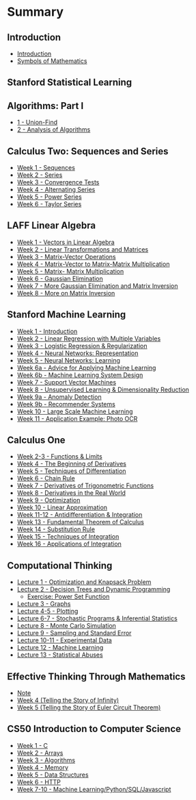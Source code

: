 # Summary

## Introduction

* [Introduction](README.md)
* [Symbols of Mathematics](SYMBOLS.md)

## Stanford Statistical Learning

<!--
* [Chapter 2 - Overview of Statistical Learning](statistical-learning/chapter-2.md)
* Chapter 3 - Linear Regression
* Chapter 4 - Classification
* Chapter 5 - Resampling Methods
* Chapter 6 - Linear Model Selection and Regularization
* Chapter 7 - Moving Beyond Linearity
* Chapter 8 - Tree-Based Methods
* Chapter 9 - Support Vector Machines
* Chapter 10 - Unsupervised Learning
-->

## Algorithms: Part I

* [1 - Union-Find](algorithms-1/1-union-find.md)
* [2 - Analysis of Algorithms](algorithms-1/2-analysis-of-algorithms.md)

## Calculus Two: Sequences and Series

* [Week 1 - Sequences](calculus-two/week-1.md)
* [Week 2 - Series](calculus-two/week-2.md)
* [Week 3 - Convergence Tests](calculus-two/week-3.md)
* [Week 4 - Alternating Series](calculus-two/week-4.md)
* [Week 5 - Power Series](calculus-two/week-5.md)
* [Week 6 - Taylor Series](calculus-two/week-6.md)

## LAFF Linear Algebra

* [Week 1 - Vectors in Linear Algebra](laff-linear-algebra/week-1.md) 
* [Week 2 - Linear Transformations and Matrices](laff-linear-algebra/week-2.md)
* [Week 3 - Matrix-Vector Operations](laff-linear-algebra/week-3.md)
* [Week 4 - Matrix-Vector to Matrix-Matrix Multiplication](laff-linear-algebra/week-4.md)
* [Week 5 - Matrix- Matrix Multiplication](laff-linear-algebra/week-5.md)
* [Week 6 - Gaussian Elimination](laff-linear-algebra/week-6.md)
* [Week 7 - More Gaussian Elimination and Matrix Inversion](laff-linear-algebra/week-7.md)
* [Week 8 - More on Matrix Inversion](laff-linear-algebra/week-8.md)

<!--
* [Week 9 - Vector Spaces](laff-linear-algebra/week-9.md)
* [Week 10 - Vector Spaces, Orthogonality, and Linear Least-Squares](laff-linear-algebra/week-10.md)
* [Week 11 - Orthogonal Projection, Low Rank Approximation, and Orthogonal Bases](laff-linear-algebra/week-11.md)
* [Week 12 - Eigenvalues and Eigenvectors](laff-linear-algebra/week-12.md)
-->

## Stanford Machine Learning

* [Week 1 - Introduction](stanford-machine-learning/week-1.md)
* [Week 2 - Linear Regression with Multiple Variables](stanford-machine-learning/week-2.md)
* [Week 3 - Logistic Regression & Regularization](stanford-machine-learning/week-3.md)
* [Week 4 - Neural Networks: Representation](stanford-machine-learning/week-4.md)
* [Week 5 - Neural Networks: Learning](stanford-machine-learning/week-5.md)
* [Week 6a - Advice for Applying Machine Learning](stanford-machine-learning/week-6a.md)
* [Week 6b - Machine Learning System Design](stanford-machine-learning/week-6b.md)
* [Week 7 - Support Vector Machines](stanford-machine-learning/week-7.md)
* [Week 8 - Unsupervised Learning & Dimensionality Reduction](stanford-machine-learning/week-8.md)
* [Week 9a - Anomaly Detection](stanford-machine-learning/week-9a.md)
* [Week 9b - Recommender Systems](stanford-machine-learning/week-9b.md)
* [Week 10 - Large Scale Machine Learning](stanford-machine-learning/week-10.md)
* [Week 11 - Application Example: Photo OCR](stanford-machine-learning/week-11.md)

## Calculus One

* [Week 2-3 - Functions & Limits](calculus-one/week-2-3.md)
* [Week 4 - The Beginning of Derivatives](calculus-one/week-4.md)
* [Week 5 - Techniques of Differentiation](calculus-one/week-5.md)
* [Week 6 - Chain Rule](calculus-one/week-6.md)
* [Week 7 - Derivatives of Trigonometric Functions](calculus-one/week-7.md)
* [Week 8 - Derivatives in the Real World](calculus-one/week-8.md)
* [Week 9 - Optimization](calculus-one/week-9.md)
* [Week 10 - Linear Approximation](calculus-one/week-10.md)
* [Week 11-12 - Antidifferentiation & Integration](calculus-one/week-11-12.md)
* [Week 13 - Fundamental Theorem of Calculus](calculus-one/week-13.md)
* [Week 14 - Substitution Rule](calculus-one/week-14.md)
* [Week 15 - Techniques of Integration](calculus-one/week-15.md)
* [Week 16 - Applications of Integration](calculus-one/week-16.md)

## Computational Thinking

* [Lecture 1 - Optimization and Knapsack Problem](computational-thinking/lecture-1.md)
* [Lecture 2 - Decision Trees and Dynamic Programming](computational-thinking/lecture-2.md)
  * [Exercise: Power Set Function](computational-thinking/lecture-2-powerset.md)
* [Lecture 3 - Graphs](computational-thinking/lecture-3.md)
* [Lecture 4-5 - Plotting](computational-thinking/lecture-4-5.md)
* [Lecture 6-7 - Stochastic Programs & Inferential Statistics](computational-thinking/lecture-6-7.md)
* [Lecture 8 - Monte Carlo Simulation](computational-thinking/lecture-8.md)
* [Lecture 9 - Sampling and Standard Error](computational-thinking/lecture-9.md)
* [Lecture 10-11 - Experimental Data](computational-thinking/lecture-10-11.md)
* [Lecture 12 - Machine Learning](computational-thinking/lecture-12.md)
* [Lecture 13 - Statistical Abuses](computational-thinking/lecture-13.md)


## Effective Thinking Through Mathematics

* [Note](effective-thinking-through-mathematics/note.md)
* [Week 4 (Telling the Story of Infinity)](effective-thinking-through-mathematics/week-4-telling-the-story-of-infinity.md)
* [Week 5 (Telling the Story of Euler Circuit Theorem)](effective-thinking-through-mathematics/week-5-telling-the-story-of-the-euler-circuit-theorem.md)


## CS50 Introduction to Computer Science

* [Week 1 - C](cs50/week-1.md)
* [Week 2 - Arrays](cs50/week-2.md)
* [Week 3 - Algorithms](cs50/week-3.md)
* [Week 4 - Memory](cs50/week-4.md)
* [Week 5 - Data Structures](cs50/week-5.md)
* [Week 6 - HTTP](cs50/week-6.md)
* [Week 7-10 - Machine Learning/Python/SQL/Javascript](cs50/week-7-10.md)

